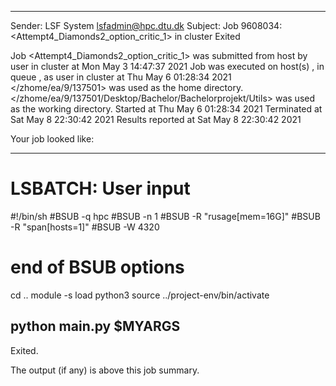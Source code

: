 
------------------------------------------------------------
Sender: LSF System <lsfadmin@hpc.dtu.dk>
Subject: Job 9608034: <Attempt4_Diamonds2_option_critic_1> in cluster <dcc> Exited

Job <Attempt4_Diamonds2_option_critic_1> was submitted from host <gbarlogin1> by user <s183914> in cluster <dcc> at Mon May  3 14:47:37 2021
Job was executed on host(s) <n-62-11-62>, in queue <hpc>, as user <s183914> in cluster <dcc> at Thu May  6 01:28:34 2021
</zhome/ea/9/137501> was used as the home directory.
</zhome/ea/9/137501/Desktop/Bachelor/Bachelorprojekt/Utils> was used as the working directory.
Started at Thu May  6 01:28:34 2021
Terminated at Sat May  8 22:30:42 2021
Results reported at Sat May  8 22:30:42 2021

Your job looked like:

------------------------------------------------------------
# LSBATCH: User input
#!/bin/sh
#BSUB -q hpc
#BSUB -n 1
#BSUB -R "rusage[mem=16G]"
#BSUB -R "span[hosts=1]"
#BSUB -W 4320
# end of BSUB options
cd ..
module -s load python3
source ../project-env/bin/activate

python main.py $MYARGS
------------------------------------------------------------

Exited.


The output (if any) is above this job summary.

